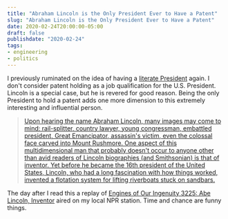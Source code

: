 ```yaml
---
title: "Abraham Lincoln is the Only President Ever to Have a Patent"
slug: "Abraham Lincoln is the Only President Ever to Have a Patent"
date: 2020-02-24T20:00:00-05:00
draft: false
publishdate: "2020-02-24"
tags:
- engineering
- politics
---
```


I previously ruminated on the idea of having a [literate President][2] again. I don't consider patent holding as a job qualification for the U.S. President. Lincoln is a special case, but he is revered for good reason. Being the only President to hold a patent adds one more dimension to this extremely interesting and influential person.

>[Upon hearing the name Abraham Lincoln, many images may come to mind: rail-splitter, country lawyer, young congressman, embattled president, Great Emancipator, assassin's victim, even the colossal face carved into Mount Rushmore. One aspect of this multidimensional man that probably doesn't occur to anyone other than avid readers of Lincoln biographies (and Smithsonian) is that of inventor. Yet before he became the 16th president of the United States, Lincoln, who had a long fascination with how things worked, invented a flotation system for lifting riverboats stuck on sandbars.][1]

The day after I read this a replay of [Engines of Our Ingenuity 3225: Abe Lincoln, Inventor][3] aired on my local NPR station. Time and chance are funny things.

[1]: https://www.smithsonianmag.com/history/abraham-lincoln-only-president-have-patent-131184751/
[2]: /2019/01/remember-when-american-presidents-were-literate/
[3]: https://overcast.fm/itunes121493645/engines-of-our-ingenuity
